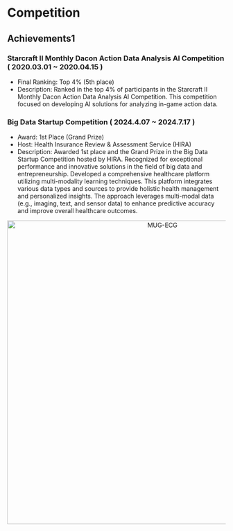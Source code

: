 # Competition

## Achievements1

### Starcraft II Monthly Dacon Action Data Analysis AI Competition ( 2020.03.01 ~ 2020.04.15 )

- Final Ranking: Top 4% (5th place) 
- Description: Ranked in the top 4% of participants in the Starcraft II Monthly Dacon Action Data Analysis AI Competition. This competition focused on developing AI solutions for analyzing in-game action data.

### Big Data Startup Competition ( 2024.4.07 ~ 2024.7.17 )

- Award: 1st Place (Grand Prize)
- Host: Health Insurance Review & Assessment Service (HIRA)
- Description: Awarded 1st place and the Grand Prize in the Big Data Startup Competition hosted by HIRA. Recognized for exceptional performance and innovative solutions in the field of big data and entrepreneurship. Developed a comprehensive healthcare platform utilizing multi-modality learning techniques. This platform integrates various data types and sources to provide holistic health management and personalized insights. The approach leverages multi-modal data (e.g., imaging, text, and sensor data) to enhance predictive accuracy and improve overall healthcare outcomes.
  

<p align="center">
  <img src="https://github.com/user-attachments/assets/9e028b01-8b7c-48ec-840a-2e1faafedae6" alt="MUG-ECG" width="700"/>
</p>

